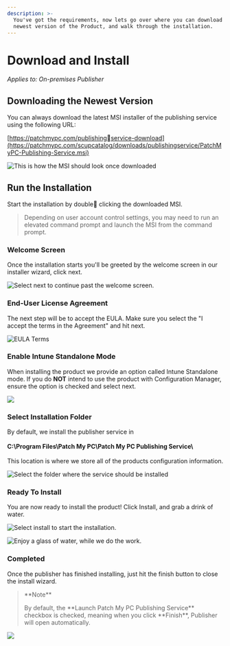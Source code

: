 ```yaml
---
description: >-
  You've got the requirements, now lets go over where you can download the
  newest version of the Product, and walk through the installation.
---
```


# Download and Install

_Applies to: On-premises Publisher_

## Downloading the Newest Version

You can always download the latest MSI installer of the publishing service using the following URL:&#x20;

[https://patchmypc.com/publishingservice-download](https://patchmypc.com/scupcatalog/downloads/publishingservice/PatchMyPC-Publishing-Service.msi)

![This is how the MSI should look once downloaded](/_images/image-(1152).png>)

## Run the Installation

Start the installation by double clicking the downloaded MSI.&#x20;

<blockquote class="wp-block-quote">
<p>Depending on user account control settings, you may need to run an elevated command prompt and launch the MSI from the command prompt.</p>
</blockquote>

### Welcome Screen

Once the installation starts you'll be greeted by the welcome screen in our installer wizard, click next.

![Select next to continue past the welcome screen.](/_images/image-(1077).png>)

### End-User License Agreement

The next step will be to accept the EULA. Make sure you select the "I accept the terms in the Agreement" and hit next.

![EULA Terms](/_images/image-(1253).png>)

### Enable Intune Standalone Mode

When installing the product we provide an option called Intune Standalone mode. If you do **NOT** intend to use the product with Configuration Manager, ensure the option is checked and select next.

![](/_images/image-(1089).png>)

### Select Installation Folder

By default, we install the publisher service in \
\
**C:\Program Files\Patch My PC\Patch My PC Publishing Service\\**\
\
This location is where we store all of the products configuration information.&#x20;

![Select the folder where the service should be installed](/_images/image-(1066).png>)

### Ready To Install

You are now ready to install the product! Click Install, and grab a drink of water.

![Select install to start the installation.](/_images/image-(1174).png>)

![Enjoy a glass of water, while we do the work.](/_images/image-(1217).png>)

### Completed

Once the publisher has finished installing, just hit the finish button to close the install wizard.&#x20;

<blockquote class="wp-block-quote">
<p>**Note**</p>
<p>By default, the **Launch Patch My PC Publishing Service** checkbox is checked, meaning when you click **Finish**, Publisher will open automatically.</p>
</blockquote>

![](/_images/image-(1198).png>)